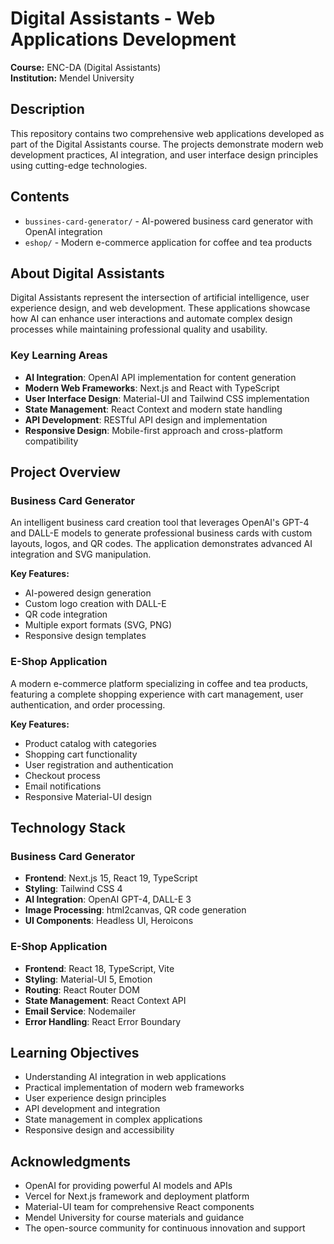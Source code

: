 # Digital Assistants - Web Applications Development

**Course:** ENC-DA (Digital Assistants)  
**Institution:** Mendel University

## Description

This repository contains two comprehensive web applications developed as part of the Digital Assistants course. The projects demonstrate modern web development practices, AI integration, and user interface design principles using cutting-edge technologies.

## Contents

- `bussines-card-generator/` - AI-powered business card generator with OpenAI integration
- `eshop/` - Modern e-commerce application for coffee and tea products

## About Digital Assistants

Digital Assistants represent the intersection of artificial intelligence, user experience design, and web development. These applications showcase how AI can enhance user interactions and automate complex design processes while maintaining professional quality and usability.

### Key Learning Areas

- **AI Integration**: OpenAI API implementation for content generation
- **Modern Web Frameworks**: Next.js and React with TypeScript
- **User Interface Design**: Material-UI and Tailwind CSS implementation
- **State Management**: React Context and modern state handling
- **API Development**: RESTful API design and implementation
- **Responsive Design**: Mobile-first approach and cross-platform compatibility

## Project Overview

### Business Card Generator

An intelligent business card creation tool that leverages OpenAI's GPT-4 and DALL-E models to generate professional business cards with custom layouts, logos, and QR codes. The application demonstrates advanced AI integration and SVG manipulation.

**Key Features:**

- AI-powered design generation
- Custom logo creation with DALL-E
- QR code integration
- Multiple export formats (SVG, PNG)
- Responsive design templates

### E-Shop Application

A modern e-commerce platform specializing in coffee and tea products, featuring a complete shopping experience with cart management, user authentication, and order processing.

**Key Features:**

- Product catalog with categories
- Shopping cart functionality
- User registration and authentication
- Checkout process
- Email notifications
- Responsive Material-UI design

## Technology Stack

### Business Card Generator

- **Frontend**: Next.js 15, React 19, TypeScript
- **Styling**: Tailwind CSS 4
- **AI Integration**: OpenAI GPT-4, DALL-E 3
- **Image Processing**: html2canvas, QR code generation
- **UI Components**: Headless UI, Heroicons

### E-Shop Application

- **Frontend**: React 18, TypeScript, Vite
- **Styling**: Material-UI 5, Emotion
- **Routing**: React Router DOM
- **State Management**: React Context API
- **Email Service**: Nodemailer
- **Error Handling**: React Error Boundary

## Learning Objectives

- Understanding AI integration in web applications
- Practical implementation of modern web frameworks
- User experience design principles
- API development and integration
- State management in complex applications
- Responsive design and accessibility

## Acknowledgments

- OpenAI for providing powerful AI models and APIs
- Vercel for Next.js framework and deployment platform
- Material-UI team for comprehensive React components
- Mendel University for course materials and guidance
- The open-source community for continuous innovation and support
